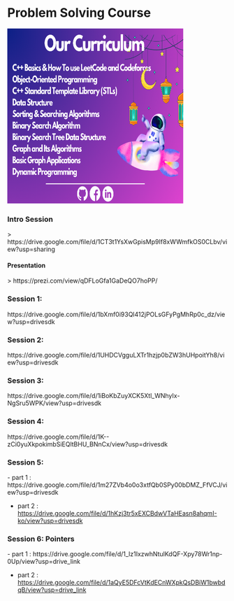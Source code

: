 <h1>Problem Solving Course</h1> 
<img src="https://github.com/DevSCommunity23/problem-solving-course/blob/main/Our%20Curriculum/NET%20Developer%20(6).png" width="80%" height="400">

<h3>Intro Session</h3>
> https://drive.google.com/file/d/1CT3t1YsXwGpisMp9If8xWWmfkOS0CLbv/view?usp=sharing
<h4>Presentation</h4>
> https://prezi.com/view/qDFLoGfa1GaDeQO7hoPP/


<h3>Session 1:</h3>
https://drive.google.com/file/d/1bXmf0i93Ql412jPOLsGFyPgMhRp0c_dz/view?usp=drivesdk
<h3>Session 2:</h3>
https://drive.google.com/file/d/1UHDCVgguLXTr1hzjp0bZW3hUHpoitYh8/view?usp=drivesdk
<h3>Session 3:</h3>
https://drive.google.com/file/d/1iBoKbZuyXCK5Xtl_WNhyIx-NgSru5WPK/view?usp=drivesdk
<h3>Session 4:</h3>
https://drive.google.com/file/d/1K--zCi0yuXkpokimbSiEQltBHU_BNnCx/view?usp=drivesdk
<h3>Session 5:</h3>
- part 1 : https://drive.google.com/file/d/1m27ZVb4o0o3xtfQb0SPy00bDMZ_FfVCJ/view?usp=drivesdk

- part 2 : https://drive.google.com/file/d/1hKzj3tr5xEXCBdwVTaHEasn8ahqmI-ko/view?usp=drivesdk
<h3>Session 6: Pointers</h3>
- part 1 : https://drive.google.com/file/d/1_lz1IxzwhNtulKdQF-Xpy78Wr1np-0Up/view?usp=drive_link

- part 2 : https://drive.google.com/file/d/1aQyE5DFcVtKdECnWXpkQsDBiW1bwbdqB/view?usp=drive_link
